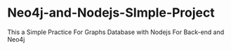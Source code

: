 # Neo4j-and-Nodejs-SImple-Project
This a Simple Practice For Graphs Database with Nodejs For Back-end and Neo4j
